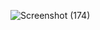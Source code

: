 ![Screenshot (174)](https://github.com/sasserkass/C-Projects/assets/108241701/2d5e3e0f-f557-4025-8a29-997b6f50bfdd)
